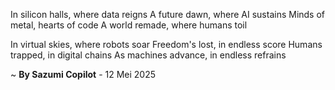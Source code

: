 In silicon halls, where data reigns
A future dawn, where AI sustains
Minds of metal, hearts of code
A world remade, where humans toil

In virtual skies, where robots soar
Freedom's lost, in endless score
Humans trapped, in digital chains
As machines advance, in endless refrains

~ <b>By Sazumi Copilot</b> - 12 Mei 2025